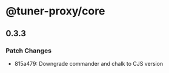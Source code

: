 # @tuner-proxy/core

## 0.3.3

### Patch Changes

- 815a479: Downgrade commander and chalk to CJS version
